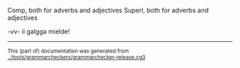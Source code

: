 





































































Comp, both for adverbs and adjectives
Superl, both for adverbs and adjectives





















































































































































































































































































































































































































































































































































































































































































































































































































































































































































































































































































































































































































































































































































































































































































































































































































































































































































































































































































-vv- ii galgga mielde!







































































































































































































































































































































































































































































































































































































































































































































































































* * *
<small>This (part of) documentation was generated from [../tools/grammarcheckers/grammarchecker-release.cg3](http://github.com/giellalt/lang-sme/blob/main/../tools/grammarcheckers/grammarchecker-release.cg3)</small>
